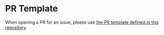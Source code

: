# PR Template

When opening a PR for an issue, please use [the PR template defined in this repository](../pull_request_template.md).

